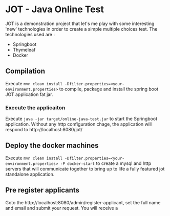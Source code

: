 # JOT - Java Online Test

JOT is a demonstration project that let's me play with some interesting 'new' technologies in order to create a simple multiple choices test. The technologies used are :

- Springboot
- Thymeleaf
- Docker

## Compilation

Execute `mvn clean install -Dfilter.properties=<your-environment.properties>` to compile, package and install the spring boot JOT application fat jar.

### Execute the applicaiton

Execute `java -jar target/online-java-test.jar` to start the Springboot application. Without any http configuration chage, the application will respond to http://localhost:8080/jot/ 

## Deploy the docker machines

Execute `mvn clean install -Dfilter.properties=<your-environment.properties> -P docker-start` to create a mysql and http servers that will communicate together to bring up to life a fully featured jot standalone application. 



## Pre register applicants

Goto the http://localhost:8080/admin/register-applicant, set the full name and email and submit your request. You will receive a